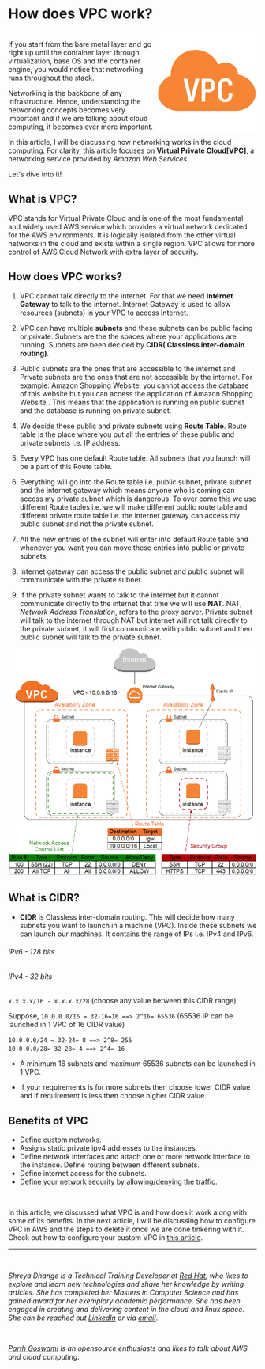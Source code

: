 # How does VPC work?

<a href="/images/decoding_vpc/VPC_intro.png" target="_blank"><img src="/images/decoding_vpc/VPC_intro.png" width="200px" align="right" /></a>
<br/>
If you start from the bare metal layer and go right up until the container layer through virtualization, base OS and the container engine, you would notice that networking runs throughout the stack. 

Networking is the backbone of any infrastructure. Hence, understanding the networking concepts becomes very important and if we are talking about cloud computing, it becomes ever more important. 

In this article, I will be discussing how networking works in the cloud computing. For clarity, this article focuses on **Virtual Private Cloud[VPC]**, a networking service provided by *Amazon Web Services*.
 
Let's dive into it!

## What is VPC?
VPC stands for Virtual Private Cloud and is one of the most fundamental and widely used AWS service which provides a virtual network dedicated for the AWS environments. It is logically isolated from the other virtual networks in the cloud and exists within a single region. VPC allows for more control of AWS Cloud Network with extra layer of security.


## How does VPC works?

1. VPC cannot talk directly to the internet. For that we need **Internet Gateway** to talk to the internet. Internet Gateway is used to allow resources (subnets) in your VPC to access Internet.

2.  VPC can have multiple **subnets** and these subnets can be  public facing or private. Subnets are the the spaces where your applications are running. Subnets are been decided by **CIDR( Classless inter-domain routing)**.

3. Public subnets are the ones that are accessible to the internet and Private subnets are the ones that are not accessible by the internet. For example:  Amazon Shopping Website, you cannot access the database of this website but you can access the application of Amazon Shopping Website . This means that the application is running on public subnet and the database is running on private subnet.
 
4. We decide these public and private subnets using **Route Table**. Route table is the place where you put all the entries of these public and private subnets i.e. IP address.

5. Every VPC has one default Route table. All subnets that you launch will be a part of this Route table.

6. Everything will go into the Route table i.e. public subnet, private subnet and the internet gateway which means anyone who is coming can access my private subnet which is dangerous. To over come this we use different Route tables i.e. we will make different public route table and different private route table i.e. the internet gateway can access my public subnet and not the private subnet.

7. All the new entries of the subnet will enter into default Route table and whenever you want you can move these entries into public or private subnets.

8. Internet gateway can access the public subnet and public subnet will communicate with the private subnet.

9.  If the  private subnet wants to talk to the internet but it cannot communicate directly to the internet that time we will use **NAT**. NAT, *Network Address Translation*, refers to the proxy server. Private subnet will talk to the internet through NAT but internet will not talk directly to the private subnet, it will first communicate with public subnet and then public subnet will talk to the private subnet.

![ ](/images/decoding_vpc/VPC.png "VPC reference diagram")

## What is CIDR?

- **CIDR**  is Classless inter-domain routing. This will decide how many subnets you want to launch in a machine (VPC). Inside these subnets we can launch our machines. It contains the range of IPs i.e. IPv4 and IPv6.

###### IPv6 - 128 bits
###### IPv4 - 32 bits
`x.x.x.x/16 - x.x.x.x/28` (choose any value between this CIDR range)

Suppose,
`10.0.0.0/16 = 32-16=16 ==> 2^16= 65536` (65536 IP can be launched in 1 VPC of 16 CIDR value)

`10.0.0.0/24 = 32-24= 8 ==> 2^8= 256`
<br/>
`10.0.0.0/28= 32-28= 4 ==> 2^4= 16`

- A minimum 16 subnets and maximum 65536 subnets can be launched in 1 VPC.

- If your requirements is for more subnets then choose lower CIDR value and if requirement is less then choose higher CIDR value.

## Benefits of VPC
- Define custom networks.
- Assigns static private ipv4 addresses to the instances.
- Define network interfaces and attach one or more network interface to the instance. Define routing between different subnets.
- Define internet access for the subnets.
- Define your network security by allowing/denying the traffic.

<br/>

In this article, we discussed what VPC is and how does it work along with some of its benefits. In the next article, I will be discussing how to configure VPC in AWS and the steps to delete it once we are done tinkering with it. Check out how to configure your custom VPC in [this article](https://www.parthgoswami/configuring_vpc/). 


-------
<br/>


*Shreya Dhange is a Technical Training Developer at [Red Hat](https://www.redhat.com/en), who likes to explore and learn new technologies and share her knowledge by writing articles. She has completed her Masters in Computer Science and has gained award for her exemplary academic performance. She has been engaged in creating and delivering content in the cloud and linux space. She can be reached out [LinkedIn](https://www.linkedin.com/in/shreyadhange/) or via [email](https://mail.google.com/mail/u/0/?fs=1&tf=cm&source=mailto&to=shreyadhange@gmail.com)*.


<br/>

*[Parth Goswami](https://www.linkedin.com/in/parth-goswami/) is an opensource enthusiasts and likes to talk about AWS and cloud computing.*


